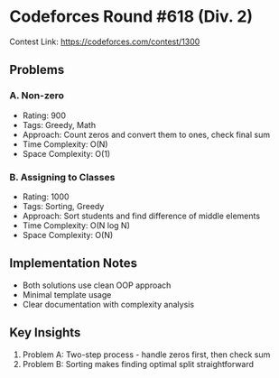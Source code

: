 # Codeforces Round #618 (Div. 2)

Contest Link: https://codeforces.com/contest/1300

## Problems

### A. Non-zero
- Rating: 900
- Tags: Greedy, Math
- Approach: Count zeros and convert them to ones, check final sum
- Time Complexity: O(N)
- Space Complexity: O(1)

### B. Assigning to Classes
- Rating: 1000
- Tags: Sorting, Greedy
- Approach: Sort students and find difference of middle elements
- Time Complexity: O(N log N)
- Space Complexity: O(N)

## Implementation Notes
- Both solutions use clean OOP approach
- Minimal template usage
- Clear documentation with complexity analysis

## Key Insights
1. Problem A: Two-step process - handle zeros first, then check sum
2. Problem B: Sorting makes finding optimal split straightforward
